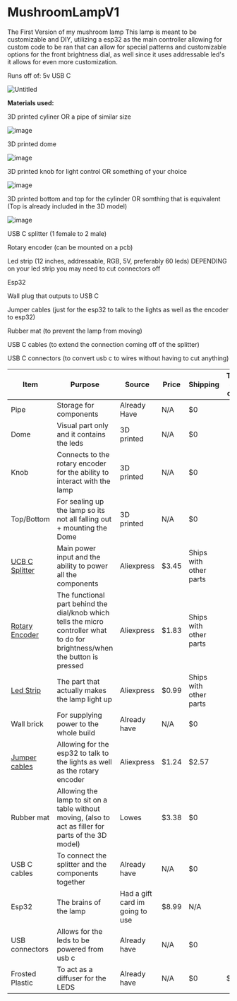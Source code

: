 # MushroomLampV1
The First Version of my mushroom lamp
This lamp is meant to be customizable and DIY, utilizing a esp32 as the main controller allowing for custom code to be ran that can allow for special patterns and customizable options for the front brightness dial, as well since it uses addressable led's it allows for even more customization.

Runs off of: 5v USB C

![Untitled](https://github.com/user-attachments/assets/47a2e66f-97d6-46ff-b654-8348a965a057)

**Materials used:**

3D printed cyliner OR a pipe of similar size

![image](https://github.com/user-attachments/assets/6b6eac99-6967-4066-8e2f-f911383ead53)


3D printed dome

![image](https://github.com/user-attachments/assets/92aa8df6-6c98-40a3-ac47-ee8876306808)


3D printed knob for light control OR something of your choice

![image](https://github.com/user-attachments/assets/b932d1b8-46ee-4e0c-8827-4fad2c0ed4bc)


3D printed bottom and top for the cylinder OR somthing that is equivalent (Top is already included in the 3D model)

![image](https://github.com/user-attachments/assets/43d246b1-16d0-4716-89cf-ccb2a369ca6a)

USB C splitter (1 female to 2 male)

Rotary encoder (can be mounted on a pcb)

Led strip (12 inches, addressable, RGB, 5V, preferably 60 leds) DEPENDING on your led strip you may need to cut connectors off

Esp32

Wall plug that outputs to USB C

Jumper cables (just for the esp32 to talk to the lights as well as the encoder to esp32)

Rubber mat (to prevent the lamp from moving)

USB C cables (to extend the connection coming off of the splitter)

USB C connectors (to convert usb c to wires without having to cut anything)


|     Item      |                                                        Purpose                                                               |     Source    |     Price     |    Shipping    |         Total(Some deals end on the 5th)         |
| ------------- | ---------------------------------------------------------------------------------------------------------------------------- | ------------- | ------------- | -------------- | --------------------- |
|Pipe           |Storage for components                                                                                                        |Already Have    |N/A           |      $0        |                       |
|Dome           |Visual part only and it contains the leds                                                                                     |3D printed     |N/A            |      $0        |                       |
|Knob           |Connects to the rotary encoder for the ability to interact with the lamp                                                      |3D printed     |N/A            |      $0        |                       |
|Top/Bottom     |For sealing up the lamp so its not all falling out + mounting the Dome                                                        |3D printed     |N/A            |      $0        |                       |
|[UCB C Splitter](https://www.aliexpress.us/item/3256808354734108.html) |Main power input and the ability to power all the components                                                                  |Aliexpress         |$3.45          |      Ships with other parts        |                       |
|[Rotary Encoder](https://www.aliexpress.us/item/3256808330097526.html) |The functional part behind the dial/knob which tells the micro controller what to do for brightness/when the button is pressed|Aliexpress         |$1.83         |      Ships with other parts        |                       |
|[Led Strip](https://www.aliexpress.us/item/3256807790575973.html)      |The part that actually makes the lamp light up                                                                                |Aliexpress         |$0.99          |      Ships with other parts        |                       |
|Wall brick     |For supplying power to the whole build                                                                                        |Already have   |N/A            |      $0        |                       |
|[Jumper cables](https://www.aliexpress.us/item/3256806980339224.html)  |Allowing for the esp32 to talk to the lights as well as the rotary encoder                                                  |Aliexpress         |$1.24          |      $2.57        |                       |
|Rubber mat     |Allowing the lamp to sit on a table without moving, (also to act as filler for parts of the 3D model)                           |Lowes          |$3.38             |      $0        |                       |
|USB C cables   |To connect the splitter and the components together                                                                           |Already have   |N/A            |      $0        |                       |
|Esp32          |The brains of the lamp                                                                                                        |Had a gift card im going to use        |$8.99          |      N/A     |                       |
|USB connectors |Allows for the leds to be powered from usb c                                                                                  |Already have   |N/A            |      $0        |                       |
|Frosted Plastic|To act as a diffuser for the LEDS                                                                                             |Already have   |N/A            |      $0        |         $14.09        |
